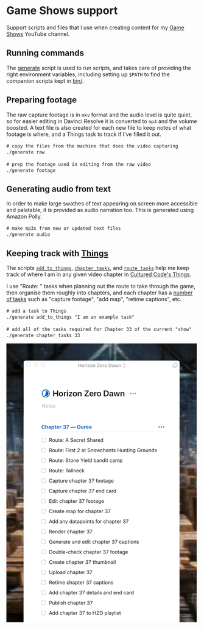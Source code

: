 Game Shows support
==================

Support scripts and files that I use when creating content for my
[Game Shows][gs] YouTube channel.

[gs]: https://www.youtube.com/channel/UCI0KNfM-b2vXKPY4QwJ0_oQ


## Running commands

The [generate](generate) script is used to run scripts, and takes care
of providing the right environment variables, including setting up `$PATH`
to find the companion scripts kept in [bin/](bin).


## Preparing footage

The raw capture footage is in `mkv` format and the audio level is quite quiet,
so for easier editing in Davinci Resolve it is converted to `mp4` and the
volume boosted. A text file is also created for each new file to keep notes of
what footage is where, and a Things task to track if I've filled it out.

    # copy the files from the machine that does the video capturing
    ./generate raw

    # prep the footage used in editing from the raw video
    ./generate footage


## Generating audio from text

In order to make large swathes of text appearing on screen more accessible
and palatable, it is provided as audio narration too. This is generated
using Amazon Polly.

    # make mp3s from new or updated text files
    ./generate audio


## Keeping track with [Things][th]

The scripts [`add_to_things`](bin/add_to_things), 
[`chapter_tasks`](bin/chapter_tasks),
and [`route_tasks`](bin/route_tasks)
help me keep track of where I am in any given video chapter in 
[Cultured Code's Things][th].

I use "Route: " tasks when planning out the route to take through the game,
then organise them roughly into chapters, and each chapter has a
[number of tasks](Horizon%20Zero%20Dawn/things.tasks)
such as "capture footage",
"add map", "retime captions", etc.

    # add a task to Things
    ./generate add_to_things "I am an example task"

    # add all of the tasks required for Chapter 33 of the current "show"
    ./generate chapter_tasks 33

![Example chapter in Things](chapter.png)

[th]: http://culturedcode.com/things/

